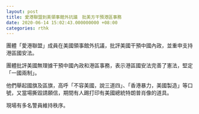 ```yaml
---
layout: post
title: 愛港聯盟到美領事館外抗議　批美方干預港區事務
date: 2020-06-14 15:02:43.000000000 +08:00
categories: rthk
---
```


團體「愛港聯盟」成員在美國領事館外抗議，批評美國干預中國內政，並重申支持港區國安法。

團體批評美國無理據干預中國內政和港區事務，表示港區國安法完善了憲法，堅定「一國兩制」。

他們舉起國旗及區旗，高呼「不容美國，說三道四」、「香港暴力，美國製造」等口號，又當場撕毀請願信，期間有人踢打印有美國總統特朗普肖像的道具。

現場有多名警員維持秩序。
